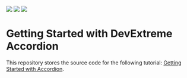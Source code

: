 <!-- default badges list -->
![](https://img.shields.io/endpoint?url=https://codecentral.devexpress.com/api/v1/VersionRange/488943590/21.1.3%2B)
[![](https://img.shields.io/badge/Open_in_DevExpress_Support_Center-FF7200?style=flat-square&logo=DevExpress&logoColor=white)](https://supportcenter.devexpress.com/ticket/details/T1086890)
[![](https://img.shields.io/badge/📖_How_to_use_DevExpress_Examples-e9f6fc?style=flat-square)](https://docs.devexpress.com/GeneralInformation/403183)
<!-- default badges end -->
# Getting Started with DevExtreme Accordion

This repository stores the source code for the following tutorial: [Getting Started with Accordion](https://js.devexpress.com/Documentation/Guide/UI_Components/Accordion/Getting_Started_with_Accordion/).
